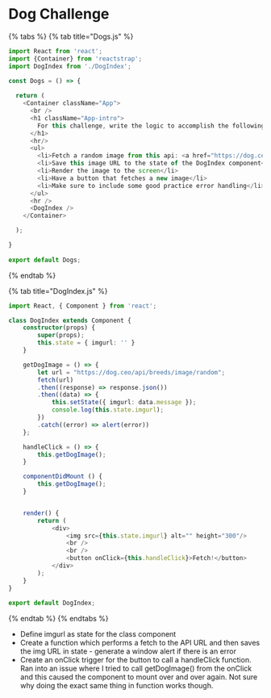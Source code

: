 # Dog Challenge

{% tabs %}
{% tab title="Dogs.js" %}
```typescript
import React from 'react';
import {Container} from 'reactstrap';
import DogIndex from './DogIndex';
 
const Dogs = () => {

  return (
    <Container className="App">
      <br />
      <h1 className="App-intro">
        For this challenge, write the logic to accomplish the following:
      </h1>
      <hr/>
      <ul>
        <li>Fetch a random image from this api: <a href="https://dog.ceo/dog-api/">here</a></li>
        <li>Save this image URL to the state of the DogIndex component</li>
        <li>Render the image to the screen</li>
        <li>Have a button that fetches a new image</li>
        <li>Make sure to include some good practice error handling</li>
      </ul>
      <hr />
      <DogIndex />
    </Container>

  );

}
 
export default Dogs;
```
{% endtab %}

{% tab title="DogIndex.js" %}
```typescript
import React, { Component } from 'react';

class DogIndex extends Component {
    constructor(props) {
        super(props);
        this.state = { imgurl: '' }
    }

    getDogImage = () => {
        let url = "https://dog.ceo/api/breeds/image/random";
        fetch(url)
        .then((response) => response.json())
        .then((data) => {
            this.setState({ imgurl: data.message });
            console.log(this.state.imgurl);
        })
        .catch((error) => alert(error))
    };

    handleClick = () => {
        this.getDogImage();
    }

    componentDidMount () {
        this.getDogImage();
    }


    render() { 
        return (
            <div>
                <img src={this.state.imgurl} alt="" height="300"/>
                <br />
                <br />
                <button onClick={this.handleClick}>Fetch!</button>
            </div>
        );
    }
}
 
export default DogIndex;
```
{% endtab %}
{% endtabs %}

* Define imgurl as state for the class component
* Create a function which performs a fetch to the API URL and then saves the img URL in state - generate a window alert if there is an error
* Create an onClick trigger for the button to call a handleClick function. Ran into an issue where I tried to call getDogImage\(\) from the onClick and this caused the component to mount over and over again. Not sure why doing the exact same thing in function works though.

